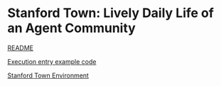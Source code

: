 # Stanford Town: Lively Daily Life of an Agent Community

[README](https://github.com/geekan/MetaGPT/blob/main/metagpt/ext/stanford_town/README.md)

[Execution entry example code](https://github.com/geekan/MetaGPT/tree/main/examples/stanford_town)

[Stanford Town Environment](./../../in_depth_guides/environment/stanford_town.md)
